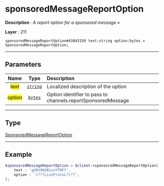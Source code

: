 # sponsoredMessageReportOption

**Description** : *A report option for a sponsored message »*

**Layer** : 211

```tl
sponsoredMessageReportOption#430d3150 text:string option:bytes = SponsoredMessageReportOption;
```

---

## Parameters

| Name | Type | Description |
| :---: | :---: | :--- |
| <mark>text</mark> | [`string`](type/string) | Localized description of the option |
| <mark>option</mark> | [`bytes`](type/bytes) | Option identifier to pass to channels.reportSponsoredMessage |

---

## Type

[SponsoredMessageReportOption](type/SponsoredMessageReportOption)

---

## Example

```php
$sponsoredMessageReportOption = $client->sponsoredMessageReportOption(
	text : 'gd9VXW3B1voYTMFf',
	option : '1???LiveProtoL?r??',
);
```